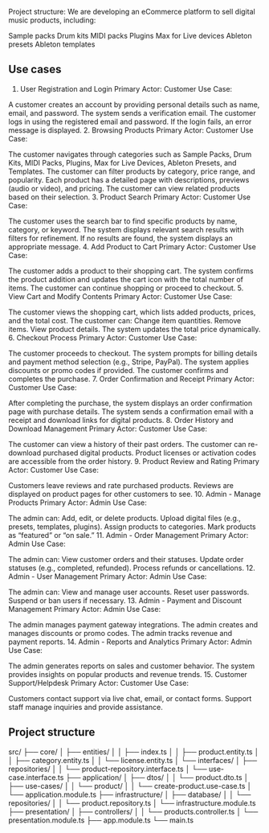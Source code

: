 Project structure:
We are developing an eCommerce platform to sell digital music products, including:

Sample packs
Drum kits
MIDI packs
Plugins
Max for Live devices
Ableton presets
Ableton templates

## Use cases

1. User Registration and Login
   Primary Actor: Customer
   Use Case:

A customer creates an account by providing personal details such as name, email, and password.
The system sends a verification email.
The customer logs in using the registered email and password.
If the login fails, an error message is displayed. 2. Browsing Products
Primary Actor: Customer
Use Case:

The customer navigates through categories such as Sample Packs, Drum Kits, MIDI Packs, Plugins, Max for Live Devices, Ableton Presets, and Templates.
The customer can filter products by category, price range, and popularity.
Each product has a detailed page with descriptions, previews (audio or video), and pricing.
The customer can view related products based on their selection. 3. Product Search
Primary Actor: Customer
Use Case:

The customer uses the search bar to find specific products by name, category, or keyword.
The system displays relevant search results with filters for refinement.
If no results are found, the system displays an appropriate message. 4. Add Product to Cart
Primary Actor: Customer
Use Case:

The customer adds a product to their shopping cart.
The system confirms the product addition and updates the cart icon with the total number of items.
The customer can continue shopping or proceed to checkout. 5. View Cart and Modify Contents
Primary Actor: Customer
Use Case:

The customer views the shopping cart, which lists added products, prices, and the total cost.
The customer can:
Change item quantities.
Remove items.
View product details.
The system updates the total price dynamically. 6. Checkout Process
Primary Actor: Customer
Use Case:

The customer proceeds to checkout.
The system prompts for billing details and payment method selection (e.g., Stripe, PayPal).
The system applies discounts or promo codes if provided.
The customer confirms and completes the purchase. 7. Order Confirmation and Receipt
Primary Actor: Customer
Use Case:

After completing the purchase, the system displays an order confirmation page with purchase details.
The system sends a confirmation email with a receipt and download links for digital products. 8. Order History and Download Management
Primary Actor: Customer
Use Case:

The customer can view a history of their past orders.
The customer can re-download purchased digital products.
Product licenses or activation codes are accessible from the order history. 9. Product Review and Rating
Primary Actor: Customer
Use Case:

Customers leave reviews and rate purchased products.
Reviews are displayed on product pages for other customers to see. 10. Admin - Manage Products
Primary Actor: Admin
Use Case:

The admin can:
Add, edit, or delete products.
Upload digital files (e.g., presets, templates, plugins).
Assign products to categories.
Mark products as “featured” or “on sale.” 11. Admin - Order Management
Primary Actor: Admin
Use Case:

The admin can:
View customer orders and their statuses.
Update order statuses (e.g., completed, refunded).
Process refunds or cancellations. 12. Admin - User Management
Primary Actor: Admin
Use Case:

The admin can:
View and manage user accounts.
Reset user passwords.
Suspend or ban users if necessary. 13. Admin - Payment and Discount Management
Primary Actor: Admin
Use Case:

The admin manages payment gateway integrations.
The admin creates and manages discounts or promo codes.
The admin tracks revenue and payment reports. 14. Admin - Reports and Analytics
Primary Actor: Admin
Use Case:

The admin generates reports on sales and customer behavior.
The system provides insights on popular products and revenue trends. 15. Customer Support/Helpdesk
Primary Actor: Customer
Use Case:

Customers contact support via live chat, email, or contact forms.
Support staff manage inquiries and provide assistance.

## Project structure

src/
├── core/
│ ├── entities/
│ │ ├── index.ts
│ │ ├── product.entity.ts
│ │ ├── category.entity.ts
│ │ └── license.entity.ts
│ └── interfaces/
│ ├── repositories/
│ │ └── product-repository.interface.ts
│ └── use-case.interface.ts
├── application/
│ ├── dtos/
│ │ └── product.dto.ts
│ ├── use-cases/
│ │ └── product/
│ │ └── create-product.use-case.ts
│ └── application.module.ts
├── infrastructure/
│ ├── database/
│ │ └── repositories/
│ │ └── product.repository.ts
│ └── infrastructure.module.ts
├── presentation/
│ ├── controllers/
│ │ └── products.controller.ts
│ └── presentation.module.ts
├── app.module.ts
└── main.ts
